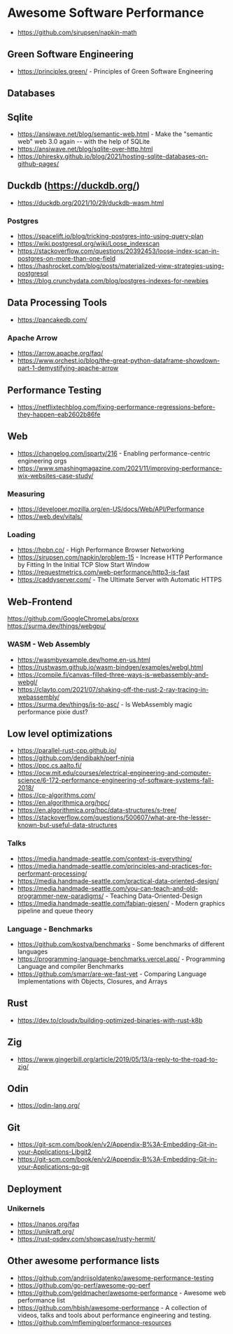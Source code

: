# Awesome Software Performance

  * https://github.com/sirupsen/napkin-math

## Green Software Engineering
  * https://principles.green/ - Principles of Green Software Engineering

## Databases

## Sqlite
 * https://ansiwave.net/blog/semantic-web.html - Make the "semantic web" web 3.0 again -- with the help of SQLite
 * https://ansiwave.net/blog/sqlite-over-http.html
 * https://phiresky.github.io/blog/2021/hosting-sqlite-databases-on-github-pages/

## Duckdb (https://duckdb.org/)

  * https://duckdb.org/2021/10/29/duckdb-wasm.html

### Postgres
  * https://spacelift.io/blog/tricking-postgres-into-using-query-plan
  * https://wiki.postgresql.org/wiki/Loose_indexscan
  * https://stackoverflow.com/questions/20392453/loose-index-scan-in-postgres-on-more-than-one-field
  * https://hashrocket.com/blog/posts/materialized-view-strategies-using-postgresql
  * https://blog.crunchydata.com/blog/postgres-indexes-for-newbies

## Data Processing Tools
  * https://pancakedb.com/
### Apache Arrow
  * https://arrow.apache.org/faq/
  * https://www.orchest.io/blog/the-great-python-dataframe-showdown-part-1-demystifying-apache-arrow

## Performance Testing
  * https://netflixtechblog.com/fixing-performance-regressions-before-they-happen-eab2602b86fe

## Web
  * https://changelog.com/jsparty/216 - Enabling performance-centric engineering orgs
  * https://www.smashingmagazine.com/2021/11/improving-performance-wix-websites-case-study/

### Measuring
  * https://developer.mozilla.org/en-US/docs/Web/API/Performance 
  * https://web.dev/vitals/

### Loading
  * https://hpbn.co/ - High Performance Browser Networking           
  * https://sirupsen.com/napkin/problem-15 - Increase HTTP Performance by Fitting In the Initial TCP Slow Start Window
  * https://requestmetrics.com/web-performance/http3-is-fast
  * https://caddyserver.com/ - The Ultimate Server with Automatic HTTPS

## Web-Frontend

https://github.com/GoogleChromeLabs/proxx
https://surma.dev/things/webgpu/

### WASM - Web Assembly

  * https://wasmbyexample.dev/home.en-us.html
  * https://rustwasm.github.io/wasm-bindgen/examples/webgl.html
  * https://compile.fi/canvas-filled-three-ways-js-webassembly-and-webgl/
  * https://clayto.com/2021/07/shaking-off-the-rust-2-ray-tracing-in-webassembly/ 
  * https://surma.dev/things/js-to-asc/ - Is WebAssembly magic performance pixie dust?

## Low level optimizations
  * https://parallel-rust-cpp.github.io/
  * https://github.com/dendibakh/perf-ninja
  * https://ppc.cs.aalto.fi/
  * https://ocw.mit.edu/courses/electrical-engineering-and-computer-science/6-172-performance-engineering-of-software-systems-fall-2018/
  * https://cp-algorithms.com/
  * https://en.algorithmica.org/hpc/
  * https://en.algorithmica.org/hpc/data-structures/s-tree/
  * https://stackoverflow.com/questions/500607/what-are-the-lesser-known-but-useful-data-structures


### Talks
  * https://media.handmade-seattle.com/context-is-everything/
  * https://media.handmade-seattle.com/principles-and-practices-for-performant-processing/
  * https://media.handmade-seattle.com/practical-data-oriented-design/
  * https://media.handmade-seattle.com/you-can-teach-and-old-programmer-new-paradigms/ - Teaching Data-Oriented-Design 
  * https://media.handmade-seattle.com/fabian-giesen/ - Modern graphics pipeline and queue theory

### Language - Benchmarks
  * https://github.com/kostya/benchmarks - Some benchmarks of different languages
  * https://programming-language-benchmarks.vercel.app/ - Programming Language and compiler Benchmarks
  * https://github.com/smarr/are-we-fast-yet - Comparing Language Implementations with Objects, Closures, and Arrays


## Rust

  * https://dev.to/cloudx/building-optimized-binaries-with-rust-k8b

## Zig
  * https://www.gingerbill.org/article/2019/05/13/a-reply-to-the-road-to-zig/

## Odin
  * https://odin-lang.org/

## Git
  * https://git-scm.com/book/en/v2/Appendix-B%3A-Embedding-Git-in-your-Applications-Libgit2
  * https://git-scm.com/book/en/v2/Appendix-B%3A-Embedding-Git-in-your-Applications-go-git 

## Deployment
### Unikernels

  * https://nanos.org/faq
  * https://unikraft.org/
  * https://rust-osdev.com/showcase/rusty-hermit/

## Other awesome performance lists

  * https://github.com/andriisoldatenko/awesome-performance-testing
  * https://github.com/go-perf/awesome-go-perf
  * https://github.com/geldmacher/awesome-performance - Awesome web performance list
  * https://github.com/hbish/awesome-performance - A collection of videos, talks and tools about performance engineering and testing.
  * https://github.com/mfleming/performance-resources

